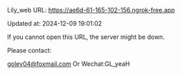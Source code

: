 Lily_web URL: https://ae6d-61-165-102-156.ngrok-free.app

Updated at: 2024-12-09 19:01:02

If you cannot open this URL, the server might be down.

Please contact: 

goley04@foxmail.com Or Wechat:GL_yeaH